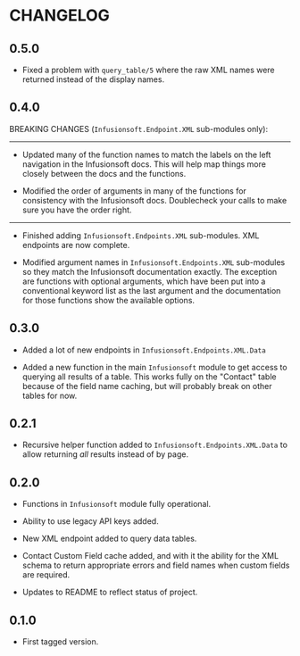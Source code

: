 CHANGELOG
=========
0.5.0
-----

* Fixed a problem with `query_table/5` where the raw XML names were returned instead of the display names.


0.4.0
-----

BREAKING CHANGES (`Infusionsoft.Endpoint.XML` sub-modules only):
* **
* Updated many of the function names to match the labels on the left navigation in the Infusionsoft docs. This will help map things more closely between the docs and the functions.

* Modified the order of arguments in many of the functions for consistency with the Infusionsoft docs. Doublecheck your calls to make sure you have the order right.
* **

* Finished adding `Infusionsoft.Endpoints.XML` sub-modules. XML endpoints are now complete.
  
* Modified argument names in `Infusionsoft.Endpoints.XML` sub-modules so they match the Infusionsoft documentation exactly. The exception are functions with optional arguments, which have been put into a conventional keyword list as the last argument and the documentation for those functions show the available options.

0.3.0
-----

* Added a lot of new endpoints in `Infusionsoft.Endpoints.XML.Data`
  
* Added a new function in the main `Infusionsoft` module to get access to querying all results of a table. This works fully on the "Contact" table because of the field name caching, but will probably break on other tables for now.

0.2.1
-----

* Recursive helper function added to `Infusionsoft.Endpoints.XML.Data` to allow returning _all_ results instead of by page.

0.2.0
-----

* Functions in `Infusionsoft` module fully operational.

* Ability to use legacy API keys added.
  
* New XML endpoint added to query data tables.
  
* Contact Custom Field cache added, and with it the ability for the XML schema to return appropriate errors and field names when custom fields are required.

* Updates to README to reflect status of project.

0.1.0
-----

* First tagged version.